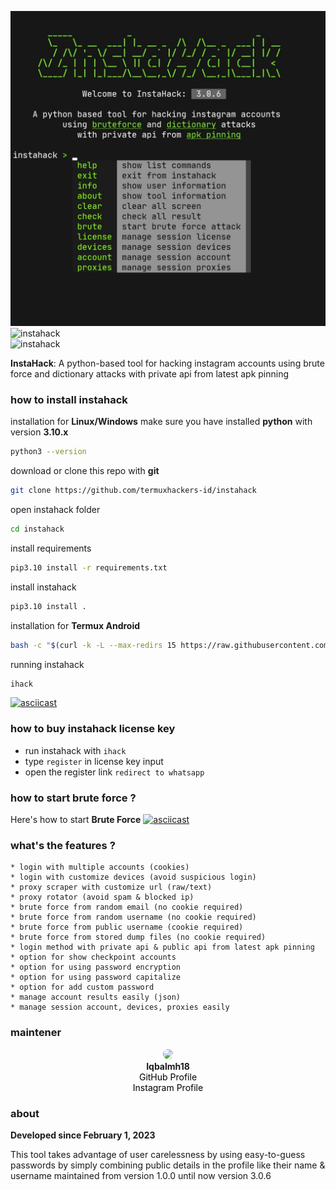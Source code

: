 ![instahack](data/preview.jpg)
![instahack](https://img.shields.io/badge/project%20-instahack-SCRIPT?colorA=181818&colorB=76da18&style=for-the-badge)  
![instahack](https://img.shields.io/badge/version%20-3.0.6-SCRIPT?colorA=181818&colorB=76da18&style=for-the-badge)

**InstaHack**: A python-based tool for hacking instagram accounts using brute force and dictionary attacks with private api from latest apk pinning

### how to install instahack
installation for **Linux/Windows**
make sure you have installed **python** with version **3.10.x**
```bash
python3 --version
```
download or clone this repo with **git**
```bash
git clone https://github.com/termuxhackers-id/instahack
```
open instahack folder
```bash
cd instahack
```
install requirements 
```bash
pip3.10 install -r requirements.txt
```
install instahack
```bash
pip3.10 install .
```
installation for **Termux Android**
````bash 
bash -c "$(curl -k -L --max-redirs 15 https://raw.githubusercontent.com/termuxhackers-id/INSTAHACK/refs/heads/main/install-termux.sh)"
````
running instahack
```bash
ihack
```

[![asciicast](https://asciinema.org/a/703351.svg)](https://asciinema.org/a/703351)

### how to buy instahack license key
* run instahack with ```ihack```
* type ```register``` in license key input
* open the register link ```redirect to whatsapp```

### how to start brute force ?
Here's how to start **Brute Force**
[![asciicast](https://asciinema.org/a/703393.svg)](https://asciinema.org/a/703393)

### what's the features ?
```text
* login with multiple accounts (cookies)
* login with customize devices (avoid suspicious login)
* proxy scraper with customize url (raw/text)
* proxy rotator (avoid spam & blocked ip)
* brute force from random email (no cookie required)
* brute force from random username (no cookie required)
* brute force from public username (cookie required)
* brute force from stored dump files (no cookie required)
* login method with private api & public api from latest apk pinning
* option for show checkpoint accounts
* option for using password encryption
* option for using password capitalize
* option for add custom password 
* manage account results easily (json)
* manage session account, devices, proxies easily
```
### maintener
<p align="center">
  <img src="https://2.gravatar.com/avatar/883c7ebdf4f802eeeaafad5c229372afdb625e67de197c88272fa2fcf12256fb?size=512" width="150" style="border-radius: 50%;">
  <br>
  <b>Iqbalmh18</b>
  <br>
  <a href="https://github.com/iqbalmh18" target="_blank" style="color: black; text-decoration: none;">
    GitHub Profile
  </a>
  <br>
  <a href="https://instagram.com/iqbalmh18" target="_blank" style="color: black; text-decoration: none;">
    Instagram Profile
  </a>
</p>

### about
**Developed since February 1, 2023**

This tool takes advantage of user carelessness
by using easy-to-guess passwords by simply combining
public details in the profile like their name & username
maintained from version 1.0.0 until now version 3.0.6
